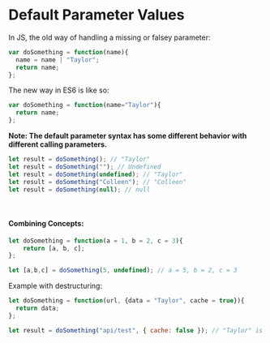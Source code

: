 # Default Parameter Values

In JS, the old way of handling a missing or falsey parameter:
```JavaScript
var doSomething = function(name){
  name = name | "Taylor";
  return name;
};
```

The new way in ES6 is like so:
```JavaScript
var doSomething = function(name="Taylor"){
  return name;
};
```

**Note: The default parameter syntax has some different behavior with different calling parameters.**

```JavaScript
let result = doSomething(); // "Taylor"
let result = doSomething(""); // Undefined
let result = doSomething(undefined); // "Taylor"
let result = doSomething("Colleen"); // "Colleen"
let result = doSomething(null); // null
```

&nbsp;

#### Combining Concepts:
```JavaScript
let doSomething = function(a = 1, b = 2, c = 3){
    return [a, b, c];
};

let [a,b,c] = doSomething(5, undefined); // a = 5, b = 2, c = 3
```

Example with destructuring:
```JavaScript
let doSomething = function(url, {data = "Taylor", cache = true}){
  return data;
};

let result = doSomething("api/test", { cache: false }); // "Taylor" is returned (and `cache` is `false` inside the function)


